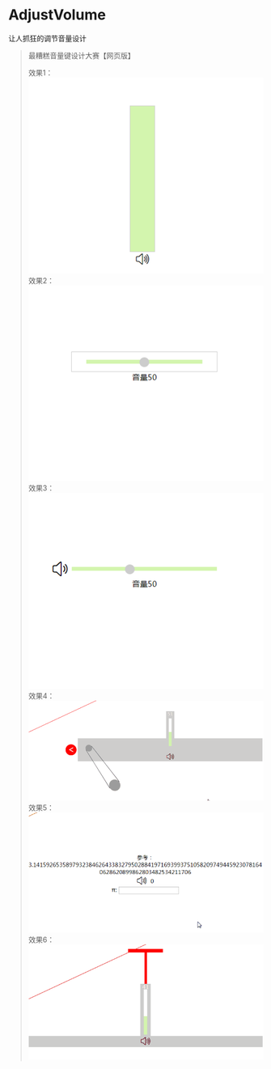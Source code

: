 # AdjustVolume
让人抓狂的调节音量设计
> 最糟糕音量键设计大赛【网页版】
>
> 效果1：
> ![效果1](https://raw.githubusercontent.com/yimijianfang/AdjustVolume/master/images/1.gif)
> 效果2：
> ![效果2](https://raw.githubusercontent.com/yimijianfang/AdjustVolume/master/images/2.gif)
> 效果3：
> ![效果3](https://raw.githubusercontent.com/yimijianfang/AdjustVolume/master/images/3.gif)
> 效果4：
> ![效果4](https://raw.githubusercontent.com/yimijianfang/AdjustVolume/master/images/4.gif)
> 效果5：
> ![效果5](https://raw.githubusercontent.com/yimijianfang/AdjustVolume/master/images/5.gif)
> 效果6：
> ![效果6](https://raw.githubusercontent.com/yimijianfang/AdjustVolume/master/images/6.gif)